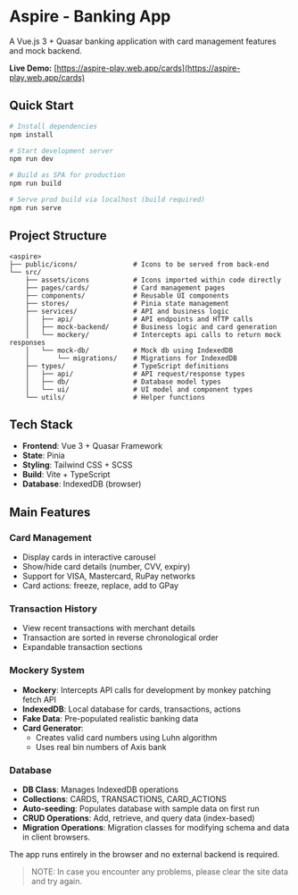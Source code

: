 # Aspire - Banking App

A Vue.js 3 + Quasar banking application with card management features and mock backend.

**Live Demo:** [https://aspire-play.web.app/cards](https://aspire-play.web.app/cards)

## Quick Start

```bash
# Install dependencies
npm install

# Start development server
npm run dev

# Build as SPA for production
npm run build

# Serve prod build via localhost (build required)
npm run serve
```

## Project Structure

```
<aspire>
├── public/icons/              # Icons to be served from back-end
└── src/
    ├── assets/icons           # Icons imported within code directly
    ├── pages/cards/           # Card management pages
    ├── components/            # Reusable UI components
    ├── stores/                # Pinia state management
    ├── services/              # API and business logic
    │   ├── api/               # API endpoints and HTTP calls
    │   ├── mock-backend/      # Business logic and card generation
    │   └── mockery/           # Intercepts api calls to return mock responses
    │   └── mock-db/           # Mock db using IndexedDB
    │       └── migrations/    # Migrations for IndexedDB
    ├── types/                 # TypeScript definitions
    │   ├── api/               # API request/response types
    │   ├── db/                # Database model types
    │   └── ui/                # UI model and component types
    └── utils/                 # Helper functions
```

## Tech Stack

- **Frontend**: Vue 3 + Quasar Framework
- **State**: Pinia
- **Styling**: Tailwind CSS + SCSS
- **Build**: Vite + TypeScript
- **Database**: IndexedDB (browser)

## Main Features

### Card Management

- Display cards in interactive carousel
- Show/hide card details (number, CVV, expiry)
- Support for VISA, Mastercard, RuPay networks
- Card actions: freeze, replace, add to GPay

### Transaction History

- View recent transactions with merchant details
- Transaction are sorted in reverse chronological order
- Expandable transaction sections

### Mockery System

- **Mockery**: Intercepts API calls for development by monkey patching fetch API
- **IndexedDB**: Local database for cards, transactions, actions
- **Fake Data**: Pre-populated realistic banking data
- **Card Generator**:
  - Creates valid card numbers using Luhn algorithm
  - Uses real bin numbers of Axis bank

### Database

- **DB Class**: Manages IndexedDB operations
- **Collections**: CARDS, TRANSACTIONS, CARD_ACTIONS
- **Auto-seeding**: Populates database with sample data on first run
- **CRUD Operations**: Add, retrieve, and query data (index-based)
- **Migration Operations**: Migration classes for modifying schema and data in client browsers.

The app runs entirely in the browser and no external backend is required.

> NOTE: In case you encounter any problems, please clear the site data and try again.
